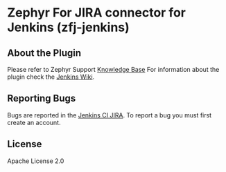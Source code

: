 <!--
#
# Licensed to the Apache Software Foundation (ASF) under one
# or more contributor license agreements.  See the NOTICE file
# distributed with this work for additional information
# regarding copyright ownership.  The ASF licenses this file
# to you under the Apache License, Version 2.0 (the
# "License"); you may not use this file except in compliance
# with the License.  You may obtain a copy of the License at
#
# http://www.apache.org/licenses/LICENSE-2.0
#
# Unless required by applicable law or agreed to in writing,
# software distributed under the License is distributed on an
# "AS IS" BASIS, WITHOUT WARRANTIES OR CONDITIONS OF ANY
#  KIND, either express or implied.  See the License for the
# specific language governing permissions and limitations
# under the License.
#
-->

# Zephyr For JIRA connector for Jenkins (zfj-jenkins)

## About the Plugin

Please refer to Zephyr Support [Knowledge Base](https://zephyrdocs.atlassian.net/wiki/display/DEVELOPER/Zephyr+for+JIRA+Test+Management+Plugin+for+Jenkins)
For information about the plugin check the [Jenkins Wiki](https://wiki.jenkins-ci.org/display/JENKINS/Zephyr+For+Jira+Test+Management+Plugin).

## Reporting Bugs

Bugs are reported in the [Jenkins CI JIRA](https://issues.jenkins-ci.org/issues/?jql=project%20%3D%20JENKINS%20AND%20component%20%3D%20zephyr-for-jira-test-management-plugin).
To report a bug you must first create an account.

## License

Apache License 2.0
